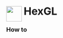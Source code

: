
<h1>
	<img src="~/icon.svg" style="float: left; width: 42px; margin: 3px 5px 0 0;">
	HexGL
</h1>

### How to

